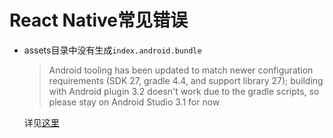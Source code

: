 # React Native常见错误

* assets目录中没有生成`index.android.bundle`
    
    > Android tooling has been updated to match newer configuration requirements (SDK 27, gradle 4.4, and support library 27); building with Android plugin 3.2 doesn't work due to the gradle scripts, so please stay on Android Studio 3.1 for now
    
	详见[这里](https://github.com/react-native-community/react-native-releases/blob/master/CHANGELOG.md#tooling-updates)